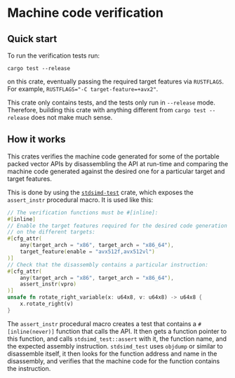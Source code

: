 # Machine code verification

## Quick start

To run the verification tests run:

```
cargo test --release
```

on this crate, eventually passing the required target features via `RUSTFLAGS`.
For example, `RUSTFLAGS="-C target-feature=+avx2"`.

This crate only contains tests, and the tests only run in `--release` mode.
Therefore, building this crate with anything different from `cargo test
--release` does not make much sense.

## How it works

This crates verifies the machine code generated for some of the portable packed
vector APIs by disassembling the API at run-time and comparing the machine code
generated against the desired one for a particular target and target features.

This is done by using the
[`stdsimd-test`](https://github.com/rust-lang-nursery/stdsimd/tree/master/crates/stdsimd-test)
crate, which exposes the `assert_instr` procedural macro. It is used like this:

```rust
// The verification functions must be #[inline]: 
#[inline]
// Enable the target features required for the desired code generation
// on the different targets:
#[cfg_attr(
    any(target_arch = "x86", target_arch = "x86_64"),
    target_feature(enable = "avx512f,avx512vl")
)]
// Check that the disassembly contains a particular instruction:
#[cfg_attr(
    any(target_arch = "x86", target_arch = "x86_64"),
    assert_instr(vpro)
)]
unsafe fn rotate_right_variable(x: u64x8, v: u64x8) -> u64x8 {
    x.rotate_right(v)
}
```

The `assert_instr` procedural macro creates a test that contains a
`#[inline(never)]` function that calls the API. It then gets a function pointer
to this function, and calls `stdsimd_test::assert` with it, the function name,
and the expected assembly instruction. `stdsimd_test` uses `objdump` or similar
to disassemble itself, it then looks for the function address and name in the
disassembly, and verifies that the machine code for the function contains the
instruction.
